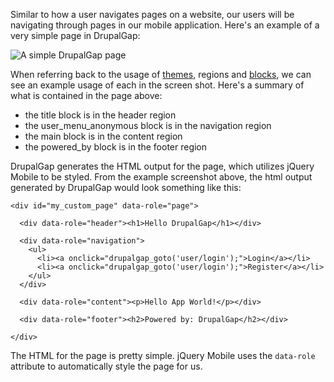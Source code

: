 Similar to how a user navigates pages on a website, our users will be navigating through pages in our mobile application. Here's an example of a very simple page in DrupalGap:

![A simple DrupalGap page](http://drupalgap.org/sites/default/files/hello-app-world.png)

When referring back to the usage of [themes](../Themes), regions and [blocks](../Blocks), we can see an example usage of each in the screen shot. Here's a summary of what is contained in the page above:

- the title block is in the header region
- the user_menu_anonymous block is in the navigation region
- the main block is in the content region
- the powered_by block is in the footer region

DrupalGap generates the HTML output for the page, which utilizes jQuery Mobile to be styled. From the example screenshot above, the html output generated by DrupalGap would look something like this:

```
<div id="my_custom_page" data-role="page">

  <div data-role="header"><h1>Hello DrupalGap</h1></div>

  <div data-role="navigation">
    <ul>
      <li><a onclick="drupalgap_goto('user/login');">Login</a></li>
      <li><a onclick="drupalgap_goto('user/login');">Register</a></li>
    </ul>
  </div>

  <div data-role="content"><p>Hello App World!</p></div>

  <div data-role="footer"><h2>Powered by: DrupalGap</h2></div>

</div>
```

The HTML for the page is pretty simple. jQuery Mobile uses the `data-role` attribute to automatically style the page for us.
